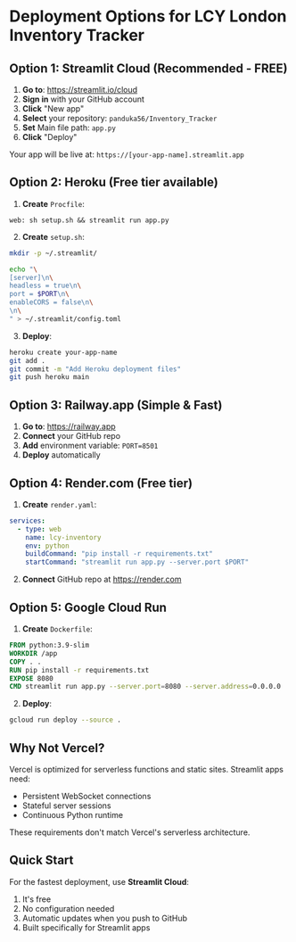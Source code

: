 # Deployment Options for LCY London Inventory Tracker

## Option 1: Streamlit Cloud (Recommended - FREE)

1. **Go to**: https://streamlit.io/cloud
2. **Sign in** with your GitHub account
3. **Click** "New app"
4. **Select** your repository: `panduka56/Inventory_Tracker`
5. **Set** Main file path: `app.py`
6. **Click** "Deploy"

Your app will be live at: `https://[your-app-name].streamlit.app`

## Option 2: Heroku (Free tier available)

1. **Create** `Procfile`:
```
web: sh setup.sh && streamlit run app.py
```

2. **Create** `setup.sh`:
```bash
mkdir -p ~/.streamlit/

echo "\
[server]\n\
headless = true\n\
port = $PORT\n\
enableCORS = false\n\
\n\
" > ~/.streamlit/config.toml
```

3. **Deploy**:
```bash
heroku create your-app-name
git add .
git commit -m "Add Heroku deployment files"
git push heroku main
```

## Option 3: Railway.app (Simple & Fast)

1. **Go to**: https://railway.app
2. **Connect** your GitHub repo
3. **Add** environment variable: `PORT=8501`
4. **Deploy** automatically

## Option 4: Render.com (Free tier)

1. **Create** `render.yaml`:
```yaml
services:
  - type: web
    name: lcy-inventory
    env: python
    buildCommand: "pip install -r requirements.txt"
    startCommand: "streamlit run app.py --server.port $PORT"
```

2. **Connect** GitHub repo at https://render.com

## Option 5: Google Cloud Run

1. **Create** `Dockerfile`:
```dockerfile
FROM python:3.9-slim
WORKDIR /app
COPY . .
RUN pip install -r requirements.txt
EXPOSE 8080
CMD streamlit run app.py --server.port=8080 --server.address=0.0.0.0
```

2. **Deploy**:
```bash
gcloud run deploy --source .
```

## Why Not Vercel?

Vercel is optimized for serverless functions and static sites. Streamlit apps need:
- Persistent WebSocket connections
- Stateful server sessions
- Continuous Python runtime

These requirements don't match Vercel's serverless architecture.

## Quick Start

For the fastest deployment, use **Streamlit Cloud**:
1. It's free
2. No configuration needed
3. Automatic updates when you push to GitHub
4. Built specifically for Streamlit apps